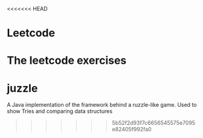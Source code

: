<<<<<<< HEAD
# Leetcode

The leetcode exercises
=======
juzzle
======

A Java implementation of the framework behind a ruzzle-like game. Used to show Tries and comparing data structures
>>>>>>> 5b52f2d93f7c6656545575e7095e82405f992fa0
